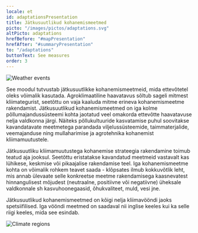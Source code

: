 ```yaml
---
locale: et
id: adaptationsPresentation
title: Jätkusuutlikud kohanemismeetmed
picto: "/images/pictos/adaptations.svg"
altPicto: adaptations
hrefBefore: "#mapPresentation"
hrefAfter: "#summaryPresentation"
to: "/adaptations"
buttonText: See measures
order: 3
---
```


![](https://res.cloudinary.com/solagro/image/upload/v1583238492/homepage/weather_events_bpmfaq.png "Weather events")

See moodul tutvustab jätkusuutlikke kohanemismeetmeid, mida ettevõtetel oleks võimalik kasutada. Agroklimaatiline haavatavus sõltub sageli mitmest kliimategurist, seetõttu on vaja kaaluda mitme erineva kohanemismeetme rakendamist. Jätkusuutlikud kohanemismeetmed on iga kolme põllumajandussüsteemi kohta jaotatud veel omakorda ettevõtte haavatavuse nelja valdkonna järgi. Näiteks põllukultuuride kasvatamise puhul soovitakse kavandatavate meetmetega parandada viljelussüsteemide, taimmaterjalide, veemajanduse ning mullaharimise ja agrotehnika kohanemist kliimamuutustele.

Jätkusuutliku kliimamuutustega kohanemise strateegia rakendamine toimub teatud aja jooksul. Seetõttu eristatakse kavandatud meetmeid vastavalt kas lühikese, keskmise või pikaajalise rakendamise teel. Iga kohanemismeetme kohta on võimalik rohkem teavet saada - klõpsates ilmub kokkuvõtlik leht, mis annab ülevaate selle konkreetse meetme rakendamisega kaasnevatest hinnangulisest mõjudest (neutraalne, positiivne või negatiivne) üheksale valdkonnale sh kasvuhoonegaasid, õhukvaliteet, muld, vesi jne.

Jätkusuutlikud kohanemismeetmed on kõigi nelja kliimavööndi jaoks spetsiifilised. Iga vööndi meetmed on saadaval nii inglise keeles kui ka selle riigi keeles, mida see esindab.

![](https://res.cloudinary.com/solagro/image/upload/v1583238492/homepage/climate_regions_qgfyo4.png "Climate regions")

